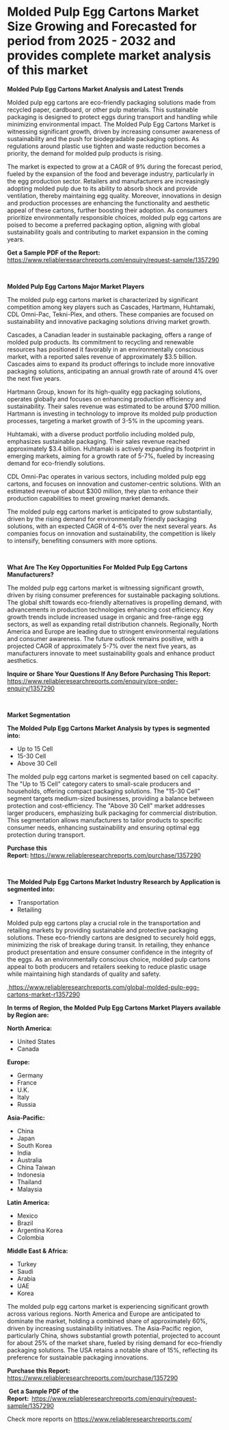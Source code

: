 <p><h1>Molded Pulp Egg Cartons Market Size Growing and Forecasted for period from 2025 - 2032 and provides complete market analysis of this market</h1></p><p><strong>Molded Pulp Egg Cartons Market Analysis and Latest Trends</strong></p>
<p><p>Molded pulp egg cartons are eco-friendly packaging solutions made from recycled paper, cardboard, or other pulp materials. This sustainable packaging is designed to protect eggs during transport and handling while minimizing environmental impact. The Molded Pulp Egg Cartons Market is witnessing significant growth, driven by increasing consumer awareness of sustainability and the push for biodegradable packaging options. As regulations around plastic use tighten and waste reduction becomes a priority, the demand for molded pulp products is rising.</p><p>The market is expected to grow at a CAGR of 9% during the forecast period, fueled by the expansion of the food and beverage industry, particularly in the egg production sector. Retailers and manufacturers are increasingly adopting molded pulp due to its ability to absorb shock and provide ventilation, thereby maintaining egg quality. Moreover, innovations in design and production processes are enhancing the functionality and aesthetic appeal of these cartons, further boosting their adoption. As consumers prioritize environmentally responsible choices, molded pulp egg cartons are poised to become a preferred packaging option, aligning with global sustainability goals and contributing to market expansion in the coming years.</p></p>
<p><strong>Get a Sample PDF of the Report:&nbsp;</strong> <a href="https://www.reliableresearchreports.com/enquiry/request-sample/1357290?utm_campaign=2192&utm_medium=2&utm_source=Github&utm_content=ia&utm_term=08032025&utm_id=molded-pulp-egg-cartons">https://www.reliableresearchreports.com/enquiry/request-sample/1357290</a></p>
<p>&nbsp;</p>
<p><strong>Molded Pulp Egg Cartons Major Market Players</strong></p>
<p><p>The molded pulp egg cartons market is characterized by significant competition among key players such as Cascades, Hartmann, Huhtamaki, CDL Omni-Pac, Tekni-Plex, and others. These companies are focused on sustainability and innovative packaging solutions driving market growth.</p><p>Cascades, a Canadian leader in sustainable packaging, offers a range of molded pulp products. Its commitment to recycling and renewable resources has positioned it favorably in an environmentally conscious market, with a reported sales revenue of approximately $3.5 billion. Cascades aims to expand its product offerings to include more innovative packaging solutions, anticipating an annual growth rate of around 4% over the next five years.</p><p>Hartmann Group, known for its high-quality egg packaging solutions, operates globally and focuses on enhancing production efficiency and sustainability. Their sales revenue was estimated to be around $700 million. Hartmann is investing in technology to improve its molded pulp production processes, targeting a market growth of 3-5% in the upcoming years.</p><p>Huhtamaki, with a diverse product portfolio including molded pulp, emphasizes sustainable packaging. Their sales revenue reached approximately $3.4 billion. Huhtamaki is actively expanding its footprint in emerging markets, aiming for a growth rate of 5-7%, fueled by increasing demand for eco-friendly solutions.</p><p>CDL Omni-Pac operates in various sectors, including molded pulp egg cartons, and focuses on innovation and customer-centric solutions. With an estimated revenue of about $300 million, they plan to enhance their production capabilities to meet growing market demands.</p><p>The molded pulp egg cartons market is anticipated to grow substantially, driven by the rising demand for environmentally friendly packaging solutions, with an expected CAGR of 4-6% over the next several years. As companies focus on innovation and sustainability, the competition is likely to intensify, benefiting consumers with more options.</p></p>
<p>&nbsp;</p>
<p><strong>What Are The Key Opportunities For Molded Pulp Egg Cartons Manufacturers?</strong></p>
<p><p>The molded pulp egg cartons market is witnessing significant growth, driven by rising consumer preferences for sustainable packaging solutions. The global shift towards eco-friendly alternatives is propelling demand, with advancements in production technologies enhancing cost efficiency. Key growth trends include increased usage in organic and free-range egg sectors, as well as expanding retail distribution channels. Regionally, North America and Europe are leading due to stringent environmental regulations and consumer awareness. The future outlook remains positive, with a projected CAGR of approximately 5-7% over the next five years, as manufacturers innovate to meet sustainability goals and enhance product aesthetics.</p></p>
<p><strong>Inquire or Share Your Questions If Any Before Purchasing This Report:</strong> <a href="https://www.reliableresearchreports.com/enquiry/pre-order-enquiry/1357290?utm_campaign=2192&utm_medium=2&utm_source=Github&utm_content=ia&utm_term=08032025&utm_id=molded-pulp-egg-cartons">https://www.reliableresearchreports.com/enquiry/pre-order-enquiry/1357290</a></p>
<p>&nbsp;</p>
<p><strong>Market Segmentation</strong></p>
<p><strong>The Molded Pulp Egg Cartons Market Analysis by types is segmented into:</strong></p>
<p><ul><li>Up to 15 Cell</li><li>15-30 Cell</li><li>Above 30 Cell</li></ul></p>
<p><p>The molded pulp egg cartons market is segmented based on cell capacity. The "Up to 15 Cell" category caters to small-scale producers and households, offering compact packaging solutions. The "15-30 Cell" segment targets medium-sized businesses, providing a balance between protection and cost-efficiency. The "Above 30 Cell" market addresses larger producers, emphasizing bulk packaging for commercial distribution. This segmentation allows manufacturers to tailor products to specific consumer needs, enhancing sustainability and ensuring optimal egg protection during transport.</p></p>
<p><strong>Purchase this Report:&nbsp;</strong><a href="https://www.reliableresearchreports.com/purchase/1357290?utm_campaign=2192&utm_medium=2&utm_source=Github&utm_content=ia&utm_term=08032025&utm_id=molded-pulp-egg-cartons">https://www.reliableresearchreports.com/purchase/1357290</a></p>
<p>&nbsp;</p>
<p><strong>The Molded Pulp Egg Cartons Market Industry Research by Application is segmented into:</strong></p>
<p><ul><li>Transportation</li><li>Retailing</li></ul></p>
<p><p>Molded pulp egg cartons play a crucial role in the transportation and retailing markets by providing sustainable and protective packaging solutions. These eco-friendly cartons are designed to securely hold eggs, minimizing the risk of breakage during transit. In retailing, they enhance product presentation and ensure consumer confidence in the integrity of the eggs. As an environmentally conscious choice, molded pulp cartons appeal to both producers and retailers seeking to reduce plastic usage while maintaining high standards of quality and safety.</p></p>
<p><a href="https://www.reliableresearchreports.com/global-molded-pulp-egg-cartons-market-r1357290?utm_campaign=2192&utm_medium=2&utm_source=Github&utm_content=ia&utm_term=08032025&utm_id=molded-pulp-egg-cartons">&nbsp;https://www.reliableresearchreports.com/global-molded-pulp-egg-cartons-market-r1357290</a></p>
<p><strong>In terms of Region, the Molded Pulp Egg Cartons Market Players available by Region are:</strong></p>
<p>
    <p> <strong> North America: </strong>
        <ul>
            <li>United States</li>
            <li>Canada</li>
        </ul>
        </p> 
    <p> <strong> Europe: </strong>
        <ul>
            <li>Germany</li>
            <li>France</li>
            <li>U.K.</li>
            <li>Italy</li>
            <li>Russia</li>
        </ul>
        </p> 
    <p> <strong> Asia-Pacific: </strong>
        <ul>
            <li>China</li>
            <li>Japan</li>
            <li>South Korea</li>
            <li>India</li>
            <li>Australia</li>
            <li>China Taiwan</li>
            <li>Indonesia</li>
            <li>Thailand</li>
            <li>Malaysia</li>
        </ul>
        </p> 
    <p> <strong> Latin America: </strong>
        <ul>
            <li>Mexico</li>
            <li>Brazil</li>
            <li>Argentina Korea</li>
            <li>Colombia</li>
        </ul>
        </p> 
    <p> <strong> Middle East & Africa: </strong>
        <ul>
            <li>Turkey</li>
            <li>Saudi</li>
            <li>Arabia</li>
            <li>UAE</li>
            <li>Korea</li>
        </ul>
    </p>
    </p>
<p><p>The molded pulp egg cartons market is experiencing significant growth across various regions. North America and Europe are anticipated to dominate the market, holding a combined share of approximately 60%, driven by increasing sustainability initiatives. The Asia-Pacific region, particularly China, shows substantial growth potential, projected to account for about 25% of the market share, fueled by rising demand for eco-friendly packaging solutions. The USA retains a notable share of 15%, reflecting its preference for sustainable packaging innovations.</p></p>
<p><strong>Purchase this Report: </strong><a href="https://www.reliableresearchreports.com/purchase/1357290?utm_campaign=2192&utm_medium=2&utm_source=Github&utm_content=ia&utm_term=08032025&utm_id=molded-pulp-egg-cartons">https://www.reliableresearchreports.com/purchase/1357290</a></p>
<p>&nbsp;<strong>Get a Sample PDF of the Report:&nbsp;&nbsp;</strong><a href="https://www.reliableresearchreports.com/enquiry/request-sample/1357290?utm_campaign=2192&utm_medium=2&utm_source=Github&utm_content=ia&utm_term=08032025&utm_id=molded-pulp-egg-cartons">https://www.reliableresearchreports.com/enquiry/request-sample/1357290</a></p>
<p><strong></strong></p>
<p>Check more reports on <a href="https://www.reliableresearchreports.com/?utm_campaign=2192&utm_medium=2&utm_source=Github&utm_content=ia&utm_term=08032025&utm_id=molded-pulp-egg-cartons">https://www.reliableresearchreports.com/</a></p>